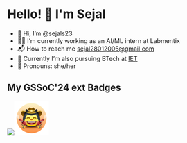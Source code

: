 
# Hello! 👋 I'm Sejal
- 👋 Hi, I’m @sejals23
- 🧑‍💻 I’m currently working as an AI/ML intern at Labmentix
- 📬 How to reach me [sejal28012005@gmail.com](mailto:sejal28012005@gmail.com)
- 🏫 Currently I’m also pursuing BTech at [IET](https://www.ietdavv.edu.in/) 
- 🤗 Pronouns: she/her  

## My GSSoC'24 ext Badges
<img src="https://github.com/sejals23/sejals23/blob/main/badge1.png" width="80"/><img src="https://github.com/sejals23/sejals23/blob/main/badge2.png" width="80"/>








